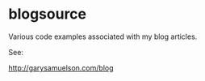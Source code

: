 # blogsource
Various code examples associated with my blog articles.  

See:   

http://garysamuelson.com/blog 